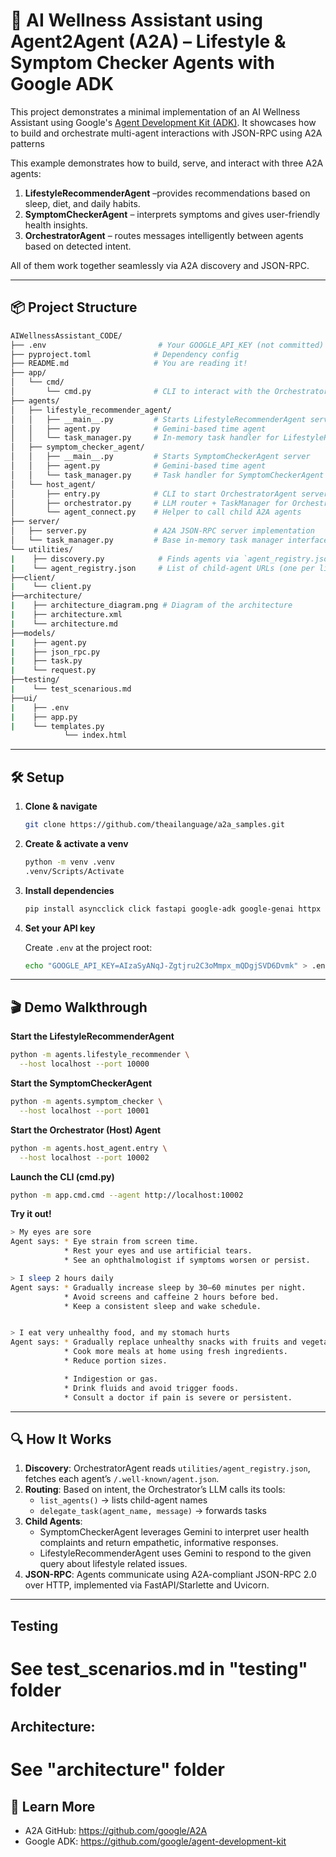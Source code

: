 # 🤖 AI Wellness Assistant using Agent2Agent (A2A) – Lifestyle & Symptom Checker Agents with Google ADK

This project demonstrates a minimal implementation of an AI Wellness Assistant using Google's [Agent Development Kit (ADK)](https://github.com/google/agent-development-kit). It showcases how to build and orchestrate multi-agent interactions with JSON-RPC using A2A patterns

This example demonstrates how to build, serve, and interact with three A2A agents:
1. **LifestyleRecommenderAgent** –provides recommendations based on sleep, diet, and daily habits.
2. **SymptomCheckerAgent** – interprets symptoms and gives user-friendly health insights.
3. **OrchestratorAgent** –  routes messages intelligently between agents based on detected intent.

All of them work together seamlessly via A2A discovery and JSON-RPC.

---

## 📦 Project Structure

```bash
AIWellnessAssistant_CODE/
├── .env                         # Your GOOGLE_API_KEY (not committed)
├── pyproject.toml              # Dependency config
├── README.md                   # You are reading it!
├── app/
│   └── cmd/
│       └── cmd.py              # CLI to interact with the OrchestratorAgent
├── agents/
│   ├── lifestyle_recommender_agent/
│   │   ├── __main__.py         # Starts LifestyleRecommenderAgent server
│   │   ├── agent.py            # Gemini-based time agent
│   │   └── task_manager.py     # In-memory task handler for LifestyleRecommenderAgent
│   ├── symptom_checker_agent/
│   │   ├── __main__.py         # Starts SymptomCheckerAgent server
│   │   ├── agent.py            # Gemini-based time agent
│   │   └── task_manager.py     # Task handler for SymptomCheckerAgent
│   └── host_agent/
│       ├── entry.py            # CLI to start OrchestratorAgent server
│       ├── orchestrator.py     # LLM router + TaskManager for OrchestratorAgent
│       └── agent_connect.py    # Helper to call child A2A agents
├── server/
│   ├── server.py               # A2A JSON-RPC server implementation
│   └── task_manager.py         # Base in-memory task manager interface
└── utilities/
|    ├── discovery.py            # Finds agents via `agent_registry.json`
|    └── agent_registry.json     # List of child-agent URLs (one per line)
├──client/
|    └── client.py       
├──architecture/
|    ├── architecture_diagram.png # Diagram of the architecture
|    ├── architecture.xml   
|    └── architecture.md
├──models/
|    ├── agent.py
|    ├── json_rpc.py
|    ├── task.py  
|    └── request.py
├──testing/
|    └── test_scenarious.md
├──ui/
|    ├── .env
|    ├── app.py
|    └── templates.py  
            └── index.html


```

---

## 🛠️ Setup

1. **Clone & navigate**

    ```bash
    git clone https://github.com/theailanguage/a2a_samples.git
    ```

2. **Create & activate a venv**

    ```bash
    python -m venv .venv
    .venv/Scripts/Activate
    ```

3. **Install dependencies**

    ```bash
    pip install asyncclick click fastapi google-adk google-genai httpx httpx-sse pydantic python-dotenv starlette uvicorn    
    ```

4. **Set your API key**

    Create `.env` at the project root:
    ```bash
    echo "GOOGLE_API_KEY=AIzaSyANqJ-Zgtjru2C3oMmpx_mQDgjSVD6Dvmk" > .env
    ```

---

## 🎬 Demo Walkthrough

**Start the LifestyleRecommenderAgent**
```bash
python -m agents.lifestyle_recommender \
  --host localhost --port 10000
```

**Start the SymptomCheckerAgent**
```bash
python -m agents.symptom_checker \
  --host localhost --port 10001
```

**Start the Orchestrator (Host) Agent**
```bash
python -m agents.host_agent.entry \
  --host localhost --port 10002
```

**Launch the CLI (cmd.py)**
```bash
python -m app.cmd.cmd --agent http://localhost:10002
```

**Try it out!**
```bash
> My eyes are sore
Agent says: * Eye strain from screen time.
            * Rest your eyes and use artificial tears.
            * See an ophthalmologist if symptoms worsen or persist.   

> I sleep 2 hours daily
Agent says: * Gradually increase sleep by 30–60 minutes per night.        
            * Avoid screens and caffeine 2 hours before bed.
            * Keep a consistent sleep and wake schedule.


> I eat very unhealthy food, and my stomach hurts
Agent says: * Gradually replace unhealthy snacks with fruits and vegetables.
            * Cook more meals at home using fresh ingredients.
            * Reduce portion sizes.

            * Indigestion or gas.
            * Drink fluids and avoid trigger foods.
            * Consult a doctor if pain is severe or persistent.
```

---

## 🔍 How It Works

1. **Discovery**: OrchestratorAgent reads `utilities/agent_registry.json`, fetches each agent’s `/​.well-known/agent.json`.
2. **Routing**: Based on intent, the Orchestrator’s LLM calls its tools:
   - `list_agents()` → lists child-agent names
   - `delegate_task(agent_name, message)` → forwards tasks
3. **Child Agents**:
   - SymptomCheckerAgent leverages Gemini to interpret user health complaints and return empathetic, informative responses.
   - LifestyleRecommenderAgent uses Gemini to respond to the given query about lifestyle related issues.
4. **JSON-RPC**: Agents communicate using A2A-compliant JSON-RPC 2.0 over HTTP, implemented via FastAPI/Starlette and Uvicorn.

---
## Testing
# See test_scenarios.md in "testing" folder
## Architecture:
# See "architecture" folder

## 📖 Learn More

- A2A GitHub: https://github.com/google/A2A  
- Google ADK: https://github.com/google/agent-development-kit


